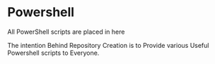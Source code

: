 # Powershell

All PowerShell scripts are placed in here

The intention Behind Repository Creation is to Provide various Useful Powershell scripts to Everyone.
